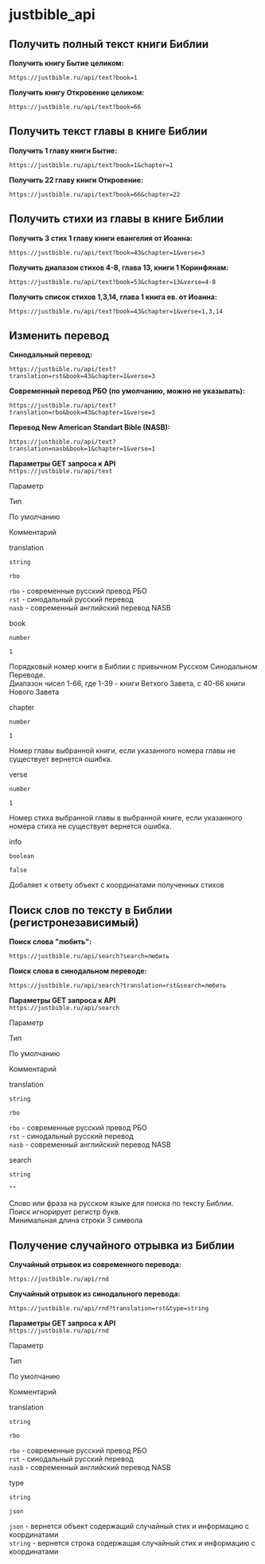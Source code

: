 # justbible_api

Получить полный текст книги Библии
----------------------------------

**Получить книгу Бытие целиком:**

    https://justbible.ru/api/text?book=1

**Получить книгу Откровение целиком:**

    https://justbible.ru/api/text?book=66

Получить текст главы в книге Библии
-----------------------------------

**Получить 1 главу книги Бытие:**

    https://justbible.ru/api/text?book=1&chapter=1

**Получить 22 главу книги Откровение:**

    https://justbible.ru/api/text?book=66&chapter=22

Получить стихи из главы в книге Библии
--------------------------------------

**Получить 3 стих 1 главу книги евангелия от Иоанна:**

    https://justbible.ru/api/text?book=43&chapter=1&verse=3

**Получить диапазон стихов 4-8, глава 13, книги 1 Коринфянам:**

    https://justbible.ru/api/text?book=53&chapter=13&verse=4-8

**Получить список стихов 1,3,14, глава 1 книга ев. от Иоанна:**

    https://justbible.ru/api/text?book=43&chapter=1&verse=1,3,14

Изменить перевод
----------------

**Синодальный перевод:**

    https://justbible.ru/api/text?translation=rst&book=43&chapter=1&verse=3

**Современный перевод РБО (по умолчанию, можно не указывать):**

    https://justbible.ru/api/text?translation=rbo&book=43&chapter=1&verse=3

**Перевод New American Standart Bible (NASB):**

    https://justbible.ru/api/text?translation=nasb&book=1&chapter=1&verse=1

**Параметры GET запроса к API**  
`https://justbible.ru/api/text`

Параметр

Тип

По умолчанию

Комментарий

translation

`string`

`rbo`

`rbo` - современные русский превод РБО  
`rst` - синодальный русский перевод  
`nasb` - современный английский перевод NASB

book

`number`

`1`

Порядковый номер книги в Библии с привычном Русcком Синодальном Переводе.  
Диапазон чисел 1-66, где 1-39 - книги Ветхого Завета, с 40-66 книги Нового Завета

chapter

`number`

`1`

Номер главы выбранной книги, если указанного номера главы не существует вернется ошибка.

verse

`number`

`1`

Номер стиха выбранной главы в выбранной книге, если указанного номера стиха не существует вернется ошибка.

info

`boolean`

`false`

Добаляет к ответу объект с координатами полученных стихов

Поиск слов по тексту в Библии (регистронезависимый)
---------------------------------------------------

**Поиск слова "любить":**

    https://justbible.ru/api/search?search=любить

**Поиск слова в синодальном переводе:**

    https://justbible.ru/api/search?translation=rst&search=любить

**Параметры GET запроса к API**  
`https://justbible.ru/api/search`

Параметр

Тип

По умолчанию

Комментарий

translation

`string`

`rbo`

`rbo` - современные русский превод РБО  
`rst` - синодальный русский перевод  
`nasb` - современный английский перевод NASB

search

`string`

`""`

Слово или фраза на русском языке для поиска по тексту Библии.  
Поиск игнорирует регистр букв.  
Минимальная длина строки 3 символа

Получение случайного отрывка из Библии
--------------------------------------

**Случайный отрывок из современного перевода:**

    https://justbible.ru/api/rnd

**Случайный отрывок из синодального перевода:**

    https://justbible.ru/api/rnd?translation=rst&type=string

**Параметры GET запроса к API**  
`https://justbible.ru/api/rnd`

Параметр

Тип

По умолчанию

Комментарий

translation

`string`

`rbo`

`rbo` - современные русский превод РБО  
`rst` - синодальный русский перевод  
`nasb` - современный английский перевод NASB

type

`string`

`json`

`json` - вернется объект содержащий случайный стих и информацию с координатами  
`string` - вернется строка содержащая случайный стих и информацию с координатами
